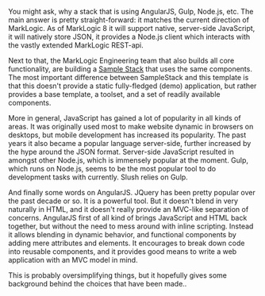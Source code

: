 You might ask, why a stack that is using AngularJS, Gulp, Node.js, etc. The main answer is pretty straight-forward: it matches the current direction of MarkLogic. As of MarkLogic 8 it will support native, server-side JavaScript, it will natively store JSON, it provides a Node.js client which interacts with the vastly extended MarkLogic REST-api. 

Next to that, the MarkLogic Engineering team that also builds all core functionality, are building a [Sample Stack](https://github.com/marklogic/marklogic-samplestack) that uses the same components. The most important difference between SampleStack and this template is that this doesn't provide a static fully-fledged (demo) application, but rather provides a base template, a toolset, and a set of readily available components.

More in general, JavaScript has gained a lot of popularity in all kinds of areas. It was originally used most to make website dynamic in browsers on desktops, but mobile development has increased its popularity. The past years it also became a popular language server-side, further increased by the hype around the JSON format. Server-side JavaScript resulted in amongst other Node.js, which is immensely popular at the moment. Gulp, which runs on Node.js, seems to be the most popular tool to do development tasks with currently. Slush relies on Gulp.

And finally some words on AngularJS. JQuery has been pretty popular over the past decade or so. It is a powerful tool. But it doesn't blend in very naturally in HTML, and it doesn't really provide an MVC-like separation of concerns. AngularJS first of all kind of brings JavaScript and HTML back together, but without the need to mess around with inline scripting. Instead it allows blending in dynamic behavior, and functional components by adding mere attributes and elements. It encourages to break down code into reusable components, and it provides good means to write a web application with an MVC model in mind.

This is probably oversimplifying things, but it hopefully gives some background behind the choices that have been made..